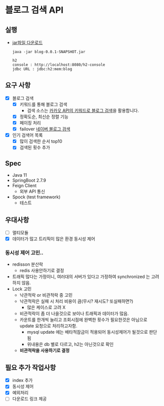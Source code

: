 # 블로그 검색 API 

## 실행
- [jar파일 다운로드](https://drive.google.com/file/d/1GynGzKgpqp_7d6ZB7vIvQGTDuvvE8UJ4/view?usp=sharing)
  ```
  java -jar blog-0.0.1-SNAPSHOT.jar
  
  h2 
  console : http://localhost:8080/h2-console 
  jdbc URL : jdbc:h2:mem:blog
  ```

## 요구 사항
- [x] 블로그 검색
   - [x] 키워드를 통해 블로그 검색
     - 검색 소스는 [카카오 API의 키워드로 블로그 검색](https://developers.kakao.com/docs/latest/ko/daum-search/dev-guide#search-blog)을 활용합니다.
   - [x] 정확도순, 최신순 정렬 기능
   - [x] 페이징 처리
   - [x] failover [네이버 블로그 검색](https://developers.naver.com/docs/serviceapi/search/blog/blog.md)
- [x] 인기 검색어 목록
  - [x] 많이 검색한 순서 top10
  - [x] 검색된 횟수 추가

## Spec
- Java 11
- SpringBoot 2.7.9
- Feign Client
  - 외부 API 통신
- Spock (test framework)
  - 테스트

## 우대사항
- [ ] 멀티모듈
- [x] 데이터가 많고 트리픽이 많은 환경 동시성 제어

### 동시성 제어 고민..
- redisson 분산락
    - redis 사용안하기로 결정
- 트래픽 많다는 가정이니, 여러대의 서버가 있다고 가정하여 synchronized 는 고려하지 않음.
- Lock 고민
    - 낙관적락 or 비관적락 중 고민
    - 낙관적락은 실패 시 처리 비용이 큼(무시? 재시도? 또실패하면?)
      - 많은 케이스로 고려 X 
    - 비관적락이 좀 더 나을것으로 보이나 트래픽과 데이터가 많음.
    - 카운트를 한개씩 늘리고 조회시점에 완벽한 횟수가 필요한것은 아님으로 update 요청으로 처리하고자함.
      - mysql update 에는 배타적잠금이 적용되어 동시성제어가 될것으로 판단됨
      - 위내용은 db 별로 다르고, h2는 아닌것으로 확인 
    - **비관적락을 사용하기로 결정**

## 필요 추가 작업사항
- [x] index 추가
- [x] 동시성 제어
- [x] 예외처리
- [ ] 다운로드 링크 제공
